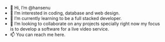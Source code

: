 - 👋 Hi, I’m @hansenu
- 👀 I’m interested in coding, database and web design.
- 🌱 I’m currently learning to be a full stacked developer.
- 💞️ I’m looking to collaborate on any projects specially right now my focus is to develop a software for a live video service.
- 📫 You can reach me here.

<!---
hansenu/hansenu is a ✨ special ✨ repository because its `README.md` (this file) appears on your GitHub profile.
You can click the Preview link to take a look at your changes.
--->
